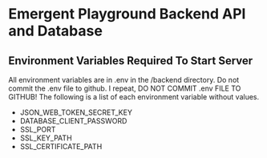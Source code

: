 # Emergent Playground Backend API and Database

## Environment Variables Required To Start Server

All environment variables are in .env in the /backend directory. Do not commit the .env file to github. I repeat, DO NOT COMMIT .env FILE TO GITHUB! The following is a list of each environment variable without values.

- JSON_WEB_TOKEN_SECRET_KEY
- DATABASE_CLIENT_PASSWORD
- SSL_PORT
- SSL_KEY_PATH
- SSL_CERTIFICATE_PATH
